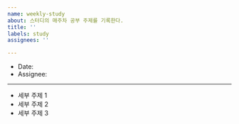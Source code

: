 ```yaml
---
name: weekly-study
about: 스터디의 매주차 공부 주제를 기록한다.
title: ''
labels: study
assignees: ''

---
```


- Date: 
- Assignee: 

---

- 세부 주제 1
- 세부 주제 2
- 세부 주제 3
